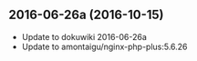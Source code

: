 
## 2016-06-26a (2016-10-15)
- Update to dokuwiki 2016-06-26a
- Update to amontaigu/nginx-php-plus:5.6.26
